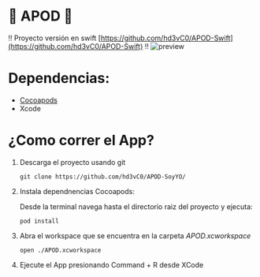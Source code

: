 # 🚀 APOD 🚀

‼️  Proyecto versión en swift [https://github.com/hd3vC0/APOD-Swift](https://github.com/hd3vC0/APOD-Swift) ‼️
![preview](https://github.com/hd3vC0/APOD/blob/main/preview.GIF?raw=true)

# Dependencias:
- [Cocoapods](https://guides.cocoapods.org/using/getting-started.html)
- Xcode

# ¿Como correr el App?

1. Descarga el proyecto usando git

    `git clone https://github.com/hd3vC0/APOD-SoyYO/`

2. Instala dependnencias Cocoapods:
  
   Desde la terminal navega hasta el directorio raiz del proyecto y ejecuta:
  
    `pod install`
    
3. Abra el workspace que se encuentra en la carpeta *APOD.xcworkspace*
    
    `open ./APOD.xcworkspace`
 
 4. Ejecute el App presionando Command + R desde XCode

